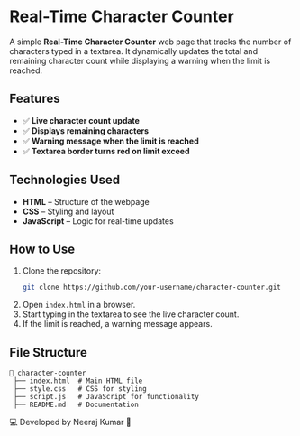 # Real-Time Character Counter

A simple **Real-Time Character Counter** web page that tracks the number of characters typed in a textarea. It dynamically updates the total and remaining character count while displaying a warning when the limit is reached.

## Features

- ✅ **Live character count update**
- ✅ **Displays remaining characters**
- ✅ **Warning message when the limit is reached**
- ✅ **Textarea border turns red on limit exceed**

## Technologies Used

- **HTML** – Structure of the webpage
- **CSS** – Styling and layout
- **JavaScript** – Logic for real-time updates

## How to Use

1. Clone the repository:
   ```bash
   git clone https://github.com/your-username/character-counter.git
   ```
2. Open `index.html` in a browser.
3. Start typing in the textarea to see the live character count.
4. If the limit is reached, a warning message appears.

## File Structure

```
📂 character-counter
 ├── index.html  # Main HTML file
 ├── style.css   # CSS for styling
 ├── script.js   # JavaScript for functionality
 ├── README.md   # Documentation
```

💻 Developed by Neeraj Kumar 🚀
